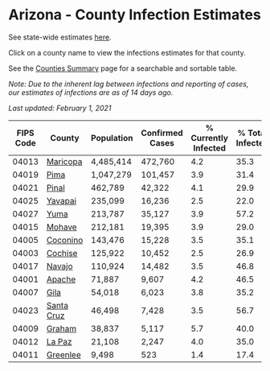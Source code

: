 # Arizona - County Infection Estimates

See state-wide estimates [here](/infections/us-az).

Click on a county name to view the infections estimates for that county.

See the [Counties Summary](/infections/summary-counties) page for a searchable and sortable table.

*Note: Due to the inherent lag between infections and reporting of cases, our estimates of infections are as of 14 days ago.*

*Last updated: February 1, 2021*

|   FIPS Code |                   County |   Population |   Confirmed Cases |   % Currently Infected |   % Total Infected |
|-------------|--------------------------|--------------|-------------------|------------------------|--------------------|
|       04013 |     [Maricopa](maricopa) |    4,485,414 |           472,760 |                    4.2 |               35.3 |
|       04019 |             [Pima](pima) |    1,047,279 |           101,457 |                    3.9 |               31.4 |
|       04021 |           [Pinal](pinal) |      462,789 |            42,322 |                    4.1 |               29.9 |
|       04025 |       [Yavapai](yavapai) |      235,099 |            16,236 |                    2.5 |               22.0 |
|       04027 |             [Yuma](yuma) |      213,787 |            35,127 |                    3.9 |               57.2 |
|       04015 |         [Mohave](mohave) |      212,181 |            19,395 |                    3.9 |               29.0 |
|       04005 |     [Coconino](coconino) |      143,476 |            15,228 |                    3.5 |               35.1 |
|       04003 |       [Cochise](cochise) |      125,922 |            10,452 |                    2.5 |               26.9 |
|       04017 |         [Navajo](navajo) |      110,924 |            14,482 |                    3.5 |               46.8 |
|       04001 |         [Apache](apache) |       71,887 |             9,607 |                    4.2 |               46.5 |
|       04007 |             [Gila](gila) |       54,018 |             6,023 |                    3.8 |               35.2 |
|       04023 | [Santa Cruz](santa-cruz) |       46,498 |             7,428 |                    3.5 |               56.7 |
|       04009 |         [Graham](graham) |       38,837 |             5,117 |                    5.7 |               40.0 |
|       04012 |         [La Paz](la-paz) |       21,108 |             2,247 |                    4.0 |               35.0 |
|       04011 |     [Greenlee](greenlee) |        9,498 |               523 |                    1.4 |               17.4 |